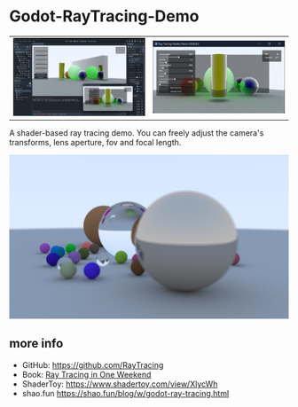 # Godot-RayTracing-Demo

<table>
    <tr>
        <td ><img width="1000" src="images/p1.png" /></td>
        <td ><img width="1000" src="images/p2.png" /></td>
    </tr>
</table>

A shader-based ray tracing demo. You can freely adjust the camera's transforms, lens aperture, fov and focal length.  

![](images/ray-tracing-demo.png)


## more info

- GitHub: https://github.com/RayTracing
- Book: [Ray Tracing in One Weekend](https://raytracing.github.io/books/RayTracingInOneWeekend.html)
- ShaderToy: https://www.shadertoy.com/view/XlycWh
- shao.fun https://shao.fun/blog/w/godot-ray-tracing.html
